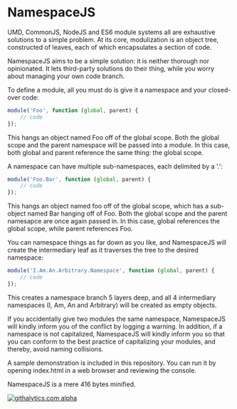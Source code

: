 NamespaceJS
===========

UMD, CommonJS, NodeJS and ES6 module systems all are exhaustive solutions to a simple problem. At its core, modulization is an object tree, constructed of leaves, each of which encapsulates a section of code.

NamespaceJS aims to be a simple solution: it is neither thorough nor opinionated. It lets third-party solutions do their thing, while you worry about managing your own code branch.

To define a module, all you must do is give it a namespace and your closed-over code:

```javascript
module('Foo', function (global, parent) {
    // code
});
```

This hangs an object named Foo off of the global scope. Both the global scope and the parent namespace will be passed into a module. In this case, both global and parent reference the same thing: the global scope.

A namespace can have multiple sub-namespaces, each delimited by a '.':

```javascript
module('Foo.Bar', function (global, parent) {
    // code
});
```

This hangs an object named foo off of the global scope, which has a sub-object named Bar hanging off of Foo. Both the global scope and the parent namesapce are once again passed in. In this case, global references the global scope, while parent references Foo.

You can namespace things as far down as you like, and NamespaceJS will create the intermediary leaf as it traverses the tree to the desired namespace:

```javascript
module('I.Am.An.Arbitrary.Namespace', function (global, parent) {
    // code 
});
```

This creates a namespace branch 5 layers deep, and all 4 intermediary namespaces (I, Am, An and Arbitrary) will be created as empty objects.

If you accidentally give two modules the same namespace, NamespaceJS will kindly inform you of the conflict by logging a warning. In addition, if a namespace is not capitalized, NamespaceJS will kindly inform you so that you can conform to the best practice of capitalizing your modules, and thereby, avoid naming collisions.

A sample demonstration is included in this repository. You can run it by opening index.html in a web browser and reviewing the console.

NamespaceJS is a mere 416 bytes minified.

[![githalytics.com alpha](https://cruel-carlota.pagodabox.com/7a49dc913bad05c0be16a49de4ebada4 "githalytics.com")](http://githalytics.com/quidmonkey/namespacejs)
